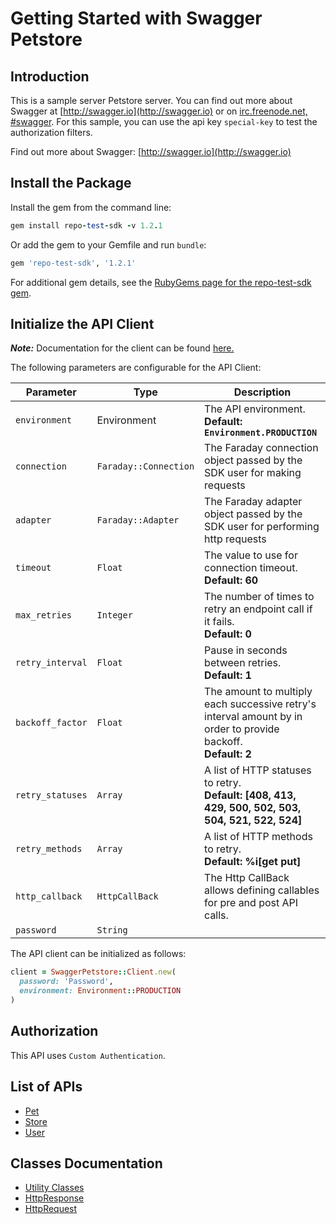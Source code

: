 
# Getting Started with Swagger Petstore

## Introduction

This is a sample server Petstore server.  You can find out more about Swagger at [http://swagger.io](http://swagger.io) or on [irc.freenode.net, #swagger](http://swagger.io/irc/).  For this sample, you can use the api key `special-key` to test the authorization filters.

Find out more about Swagger: [http://swagger.io](http://swagger.io)

## Install the Package

Install the gem from the command line:

```ruby
gem install repo-test-sdk -v 1.2.1
```

Or add the gem to your Gemfile and run `bundle`:

```ruby
gem 'repo-test-sdk', '1.2.1'
```

For additional gem details, see the [RubyGems page for the repo-test-sdk gem](https://rubygems.org/gems/repo-test-sdk/versions/1.2.1).

## Initialize the API Client

**_Note:_** Documentation for the client can be found [here.](https://www.github.com/sdks-io/ruby-new/tree/1.2.1/doc/client.md)

The following parameters are configurable for the API Client:

| Parameter | Type | Description |
|  --- | --- | --- |
| `environment` | Environment | The API environment. <br> **Default: `Environment.PRODUCTION`** |
| `connection` | `Faraday::Connection` | The Faraday connection object passed by the SDK user for making requests |
| `adapter` | `Faraday::Adapter` | The Faraday adapter object passed by the SDK user for performing http requests |
| `timeout` | `Float` | The value to use for connection timeout. <br> **Default: 60** |
| `max_retries` | `Integer` | The number of times to retry an endpoint call if it fails. <br> **Default: 0** |
| `retry_interval` | `Float` | Pause in seconds between retries. <br> **Default: 1** |
| `backoff_factor` | `Float` | The amount to multiply each successive retry's interval amount by in order to provide backoff. <br> **Default: 2** |
| `retry_statuses` | `Array` | A list of HTTP statuses to retry. <br> **Default: [408, 413, 429, 500, 502, 503, 504, 521, 522, 524]** |
| `retry_methods` | `Array` | A list of HTTP methods to retry. <br> **Default: %i[get put]** |
| `http_callback` | `HttpCallBack` | The Http CallBack allows defining callables for pre and post API calls. |
| `password` | `String` |  |

The API client can be initialized as follows:

```ruby
client = SwaggerPetstore::Client.new(
  password: 'Password',
  environment: Environment::PRODUCTION
)
```

## Authorization

This API uses `Custom Authentication`.

## List of APIs

* [Pet](https://www.github.com/sdks-io/ruby-new/tree/1.2.1/doc/controllers/pet.md)
* [Store](https://www.github.com/sdks-io/ruby-new/tree/1.2.1/doc/controllers/store.md)
* [User](https://www.github.com/sdks-io/ruby-new/tree/1.2.1/doc/controllers/user.md)

## Classes Documentation

* [Utility Classes](https://www.github.com/sdks-io/ruby-new/tree/1.2.1/doc/utility-classes.md)
* [HttpResponse](https://www.github.com/sdks-io/ruby-new/tree/1.2.1/doc/http-response.md)
* [HttpRequest](https://www.github.com/sdks-io/ruby-new/tree/1.2.1/doc/http-request.md)


